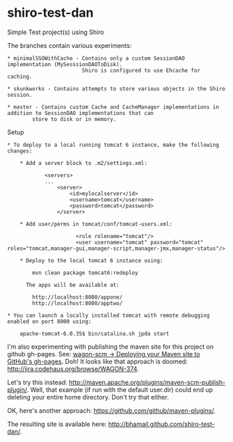shiro-test-dan
==============

Simple Test project(s) using Shiro


The branches contain various experiments:

    * minimalSSOWithCache - Contains only a custom SessionDAO implementation (MySesssionDAOToDisk).
                            Shiro is configured to use Ehcache for caching.

    * skunkworks - Contains attempts to store various objects in the Shiro session.

    * master - Contains custom Cache and CacheManager implementations in addition to SessionDAO implementations that can
            store to disk or in memory.


Setup

    * To deploy to a local running tomcat 6 instance, make the following changes:

        * Add a server block to .m2/settings.xml:

                <servers>
                ...
                    <server>
                        <id>mylocalserver</id>
                        <username>tomcat</username>
                        <password>tomcat</password>
                    </server>

        * Add user/perms in tomcat/conf/tomcat-users.xml:

                          <role rolename="tomcat"/>
                          <user username="tomcat" password="tomcat" roles="tomcat,manager-gui,manager-script,manager-jmx,manager-status"/>

        * Deploy to the local tomcat 6 instance using:

            mvn clean package tomcat6:redeploy

          The apps will be available at:

            http://localhost:8080/appone/
            http://localhost:8080/apptwo/

    * You can launch a locally installed tomcat with remote debugging enabled on port 8000 using:

        apache-tomcat-6.0.35$ bin/catalina.sh jpda start


I'm also experimenting with publishing the maven site for this project on github gh-pages.
See: [wagon-scm -> Deploying your Maven site to GitHub's gh-pages](http://maven.apache.org/wagon/wagon-providers/wagon-scm/usage.html).
Doh! It looks like that approach is doomed: http://jira.codehaus.org/browse/WAGON-374.

Let's try this instead: http://maven.apache.org/plugins/maven-scm-publish-plugin/. Well, that example (if run with the default user.dir) could end up deleting your entire home directory. Don't try that either.

OK, here's another approach: https://github.com/github/maven-plugins/.

The resulting site is available here: http://bhamail.github.com/shiro-test-dan/.
